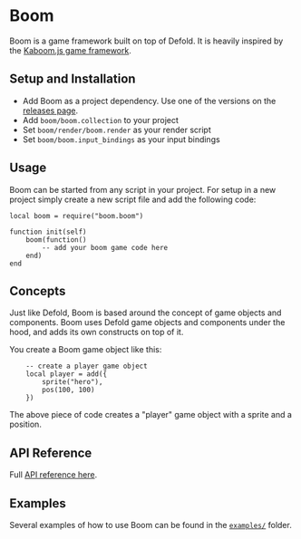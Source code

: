 # Boom

Boom is a game framework built on top of Defold. It is heavily inspired by the [Kaboom.js game framework](https://github.com/replit/kaboom).


## Setup and Installation

* Add Boom as a project dependency. Use one of the versions on the [releases page](https://github.com/britzl/boom/releases).
* Add `boom/boom.collection` to your project
* Set `boom/render/boom.render` as your render script
* Set `boom/boom.input_bindings` as your input bindings


## Usage

Boom can be started from any script in your project. For setup in a new project simply create a new script file and add the following code:

```
local boom = require("boom.boom")

function init(self)
	boom(function()
		-- add your boom game code here
	end)
end
```

## Concepts

Just like Defold, Boom is based around the concept of game objects and components. Boom uses Defold game objects and components under the hood, and adds its own constructs on top of it.

You create a Boom game object like this:

```
	-- create a player game object
	local player = add({
		sprite("hero"),
		pos(100, 100)
	})
```

The above piece of code creates a "player" game object with a sprite and a position. 

## API Reference

Full [API reference here](api.md).


## Examples

Several examples of how to use Boom can be found in the [`examples/`](examples) folder.